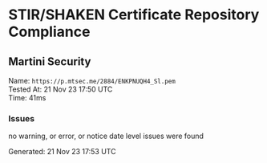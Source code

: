 # STIR/SHAKEN Certificate Repository Compliance

## Martini Security

Name: `https://p.mtsec.me/2884/ENKPNUQH4_Sl.pem`\
Tested At: 21 Nov 23 17:50 UTC\
Time: 41ms

### Issues

no warning, or error, or notice date level issues were found

Generated: 21 Nov 23 17:53 UTC